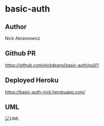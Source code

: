 # basic-auth

## Author 
Nick Abramowicz

## Github PR
https://github.com/nickdeans/basic-auth/pull/1

## Deployed Heroku
https://basic-auth-nick.herokuapp.com/

## UML
![UML](UML.png)
